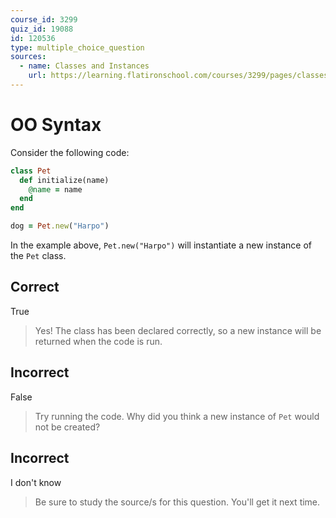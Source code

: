 ```yaml
---
course_id: 3299
quiz_id: 19088
id: 120536
type: multiple_choice_question
sources:
  - name: Classes and Instances
    url: https://learning.flatironschool.com/courses/3299/pages/classes-and-instances
---
```


# OO Syntax

Consider the following code:

```rb
class Pet
  def initialize(name)
    @name = name
  end
end

dog = Pet.new("Harpo")
```

In the example above, `Pet.new("Harpo")` will instantiate a new instance of the
`Pet` class.

## Correct

True

> Yes! The class has been declared correctly, so a new instance will be returned
> when the code is run.

## Incorrect

False

> Try running the code. Why did you think a new instance of `Pet` would not be
> created?

## Incorrect

I don't know

> Be sure to study the source/s for this question. You'll get it next time.
